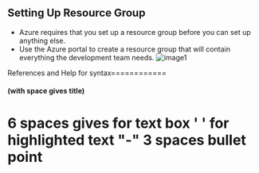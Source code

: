 ## Setting Up Resource Group
- Azure requires that you set up a resource group before you can set up anything else.
- Use the Azure portal to create a resource group that will contain everything the development team needs.
![image1](https://user-images.githubusercontent.com/115432675/223288425-0d2d2786-0f71-4e66-8684-59d6c3557567.png)














References and Help for syntax============
#### (with space gives title)
6 spaces gives for text box
' ' for highlighted text 
"-" 3 spaces bullet point
================================
